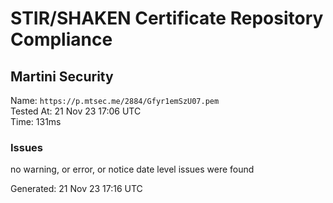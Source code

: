 # STIR/SHAKEN Certificate Repository Compliance

## Martini Security

Name: `https://p.mtsec.me/2884/Gfyr1emSzU07.pem`\
Tested At: 21 Nov 23 17:06 UTC\
Time: 131ms

### Issues

no warning, or error, or notice date level issues were found

Generated: 21 Nov 23 17:16 UTC